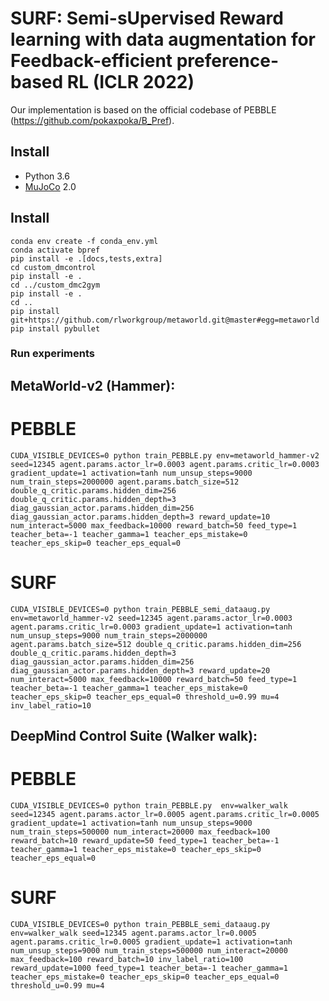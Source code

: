 # SURF: Semi-sUpervised Reward learning with data augmentation for Feedback-efficient preference-based RL (ICLR 2022)
Our implementation is based on the official codebase of PEBBLE (https://github.com/pokaxpoka/B_Pref).

## Install
- Python 3.6
- [MuJoCo](http://mujoco.org/) 2.0

## Install
```
conda env create -f conda_env.yml
conda activate bpref
pip install -e .[docs,tests,extra]
cd custom_dmcontrol
pip install -e .
cd ../custom_dmc2gym
pip install -e .
cd ..
pip install git+https://github.com/rlworkgroup/metaworld.git@master#egg=metaworld
pip install pybullet
```

### Run experiments 
## MetaWorld-v2 (Hammer):

# PEBBLE
```
CUDA_VISIBLE_DEVICES=0 python train_PEBBLE.py env=metaworld_hammer-v2 seed=12345 agent.params.actor_lr=0.0003 agent.params.critic_lr=0.0003 gradient_update=1 activation=tanh num_unsup_steps=9000 num_train_steps=2000000 agent.params.batch_size=512 double_q_critic.params.hidden_dim=256 double_q_critic.params.hidden_depth=3 diag_gaussian_actor.params.hidden_dim=256 diag_gaussian_actor.params.hidden_depth=3 reward_update=10 num_interact=5000 max_feedback=10000 reward_batch=50 feed_type=1 teacher_beta=-1 teacher_gamma=1 teacher_eps_mistake=0 teacher_eps_skip=0 teacher_eps_equal=0
```

# SURF
```
CUDA_VISIBLE_DEVICES=0 python train_PEBBLE_semi_dataaug.py env=metaworld_hammer-v2 seed=12345 agent.params.actor_lr=0.0003 agent.params.critic_lr=0.0003 gradient_update=1 activation=tanh num_unsup_steps=9000 num_train_steps=2000000 agent.params.batch_size=512 double_q_critic.params.hidden_dim=256 double_q_critic.params.hidden_depth=3 diag_gaussian_actor.params.hidden_dim=256 diag_gaussian_actor.params.hidden_depth=3 reward_update=20 num_interact=5000 max_feedback=10000 reward_batch=50 feed_type=1 teacher_beta=-1 teacher_gamma=1 teacher_eps_mistake=0 teacher_eps_skip=0 teacher_eps_equal=0 threshold_u=0.99 mu=4 inv_label_ratio=10
```

## DeepMind Control Suite (Walker walk):

# PEBBLE
```
CUDA_VISIBLE_DEVICES=0 python train_PEBBLE.py  env=walker_walk seed=12345 agent.params.actor_lr=0.0005 agent.params.critic_lr=0.0005 gradient_update=1 activation=tanh num_unsup_steps=9000 num_train_steps=500000 num_interact=20000 max_feedback=100 reward_batch=10 reward_update=50 feed_type=1 teacher_beta=-1 teacher_gamma=1 teacher_eps_mistake=0 teacher_eps_skip=0 teacher_eps_equal=0
```

# SURF
```
CUDA_VISIBLE_DEVICES=0 python train_PEBBLE_semi_dataaug.py env=walker_walk seed=12345 agent.params.actor_lr=0.0005 agent.params.critic_lr=0.0005 gradient_update=1 activation=tanh num_unsup_steps=9000 num_train_steps=500000 num_interact=20000 max_feedback=100 reward_batch=10 inv_label_ratio=100 reward_update=1000 feed_type=1 teacher_beta=-1 teacher_gamma=1 teacher_eps_mistake=0 teacher_eps_skip=0 teacher_eps_equal=0 threshold_u=0.99 mu=4
```
